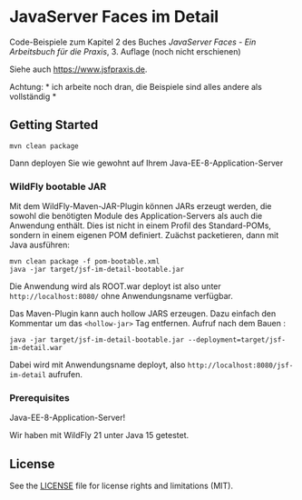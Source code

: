 # JavaServer Faces im Detail

Code-Beispiele zum Kapitel 2 des Buches 
*JavaServer Faces - Ein Arbeitsbuch für die Praxis*, 3. Auflage (noch nicht erschienen)

Siehe auch <https://www.jsfpraxis.de>.

Achtung: * ich arbeite noch dran, die Beispiele sind alles andere als vollständig *

## Getting Started
```
mvn clean package
```
Dann deployen Sie wie gewohnt auf Ihrem Java-EE-8-Application-Server

### WildFly bootable JAR

Mit dem WildFly-Maven-JAR-Plugin können JARs erzeugt werden, die sowohl die benötigten Module
des Application-Servers als auch die Anwendung enthält. Dies ist nicht in einem Profil des
Standard-POMs, sondern in einem eigenen POM definiert. Zuächst packetieren, dann mit
Java ausführen:

```
mvn clean package -f pom-bootable.xml
java -jar target/jsf-im-detail-bootable.jar
```

Die Anwendung wird als ROOT.war deployt ist also unter ``http://localhost:8080/`` ohne Anwendungsname
verfügbar.

Das Maven-Plugin kann auch hollow JARS erzeugen. Dazu einfach den Kommentar um das ``<hollow-jar>`` Tag
entfernen. Aufruf nach dem Bauen :

```
java -jar target/jsf-im-detail-bootable.jar --deployment=target/jsf-im-detail.war
```

Dabei wird mit Anwendungsname deployt, also ``http://localhost:8080/jsf-im-detail`` aufrufen.


### Prerequisites

Java-EE-8-Application-Server!

Wir haben mit WildFly 21 unter Java 15 getestet. 



## License

See the [LICENSE](LICENSE.txt) file for license rights and limitations (MIT).
